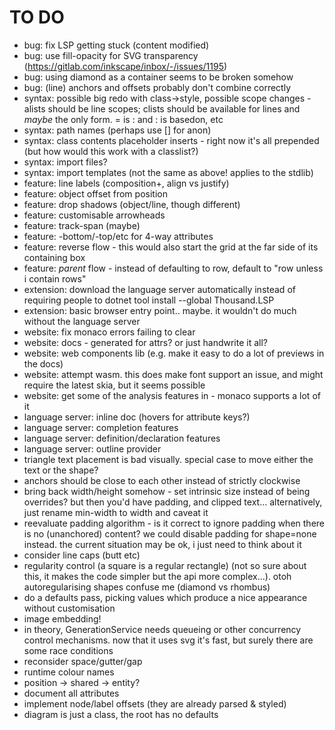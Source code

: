 TO DO
=====

* bug: fix LSP getting stuck (content modified)
* bug: use fill-opacity for SVG transparency (https://gitlab.com/inkscape/inbox/-/issues/1195)
* bug: using diamond as a container seems to be broken somehow
* bug: (line) anchors and offsets probably don't combine correctly
* syntax: possible big redo with class->style, possible scope changes - alists should be line scopes; clists should be available for lines and *maybe* the only form. = is : and : is basedon, etc
* syntax: path names (perhaps use [] for anon)
* syntax: class contents placeholder inserts - right now it's all prepended (but how would this work with a classlist?)
* syntax: import files?
* syntax: import templates (not the same as above! applies to the stdlib)
* feature: line labels (composition+, align vs justify)
* feature: object offset from position 
* feature: drop shadows (object/line, though different)
* feature: customisable arrowheads
* feature: track-span (maybe)
* feature: -bottom/-top/etc for 4-way attributes
* feature: reverse flow - this would also start the grid at the far side of its containing box
* feature: *parent* flow - instead of defaulting to row, default to "row unless i contain rows"
* extension: download the language server automatically instead of requiring people to dotnet tool install --global Thousand.LSP
* extension: basic browser entry point.. maybe. it wouldn't do much without the language server
* website: fix monaco errors failing to clear
* website: docs - generated for attrs? or just handwrite it all?
* website: web components lib (e.g. make it easy to do a lot of previews in the docs)
* website: attempt wasm. this does make font support an issue, and might require the latest skia, but it seems possible
* website: get some of the analysis features in - monaco supports a lot of it
* language server: inline doc (hovers for attribute keys?)
* language server: completion features 
* language server: definition/declaration features
* language server: outline provider
* triangle text placement is bad visually. special case to move either the text or the shape?
* anchors should be close to each other instead of strictly clockwise
* bring back width/height somehow - set intrinsic size instead of being overrides? but then you'd have padding, and clipped text... alternatively, just rename min-width to width and caveat it
* reevaluate padding algorithm - is it correct to ignore padding when there is no (unanchored) content? we could disable padding for shape=none instead. the current situation may be ok, i just need to think about it
* consider line caps (butt etc) 
* regularity control (a square is a regular rectangle) (not so sure about this, it makes the code simpler but the api more complex...). otoh autoregularising shapes confuse me (diamond vs rhombus)
* do a defaults pass, picking values which produce a nice appearance without customisation
* image embedding!
* in theory, GenerationService needs queueing or other concurrency control mechanisms. now that it uses svg it's fast, but surely there are some race conditions
* reconsider space/gutter/gap
* runtime colour names
* position -> shared -> entity?
* document all attributes
* implement node/label offsets (they are already parsed & styled)
* diagram is just a class, the root has no defaults